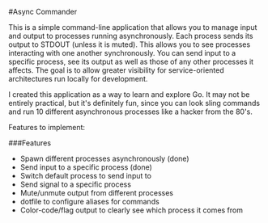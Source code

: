 #Async Commander

This is a simple command-line application that allows you to manage input and output to processes running asynchronously.  Each process sends its output to STDOUT (unless it is muted).  This allows you to see processes interacting with one another synchronously.  You can send input to a specific process, see its output as well as those of any other processes it affects.  The goal is to allow greater visibility for service-oriented architectures run locally for development.

I created this application as a way to learn and explore Go.  It may not be entirely practical, but it's definitely fun, since you can look sling commands and run 10 different asynchronous processes like a hacker from the 80's.

Features to implement:

###Features 
 - Spawn different processes asynchronously (done)
 - Send input to a specific process (done)
 - Switch default process to send input to
 - Send signal to a specific process
 - Mute/unmute output from different processes
 - dotfile to configure aliases for commands
 - Color-code/flag output to clearly see which process it comes from
